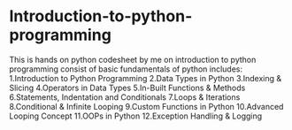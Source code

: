 # Introduction-to-python-programming
This is hands on python codesheet by me on introduction to python programming consist of basic fundamentals of python includes:
1.Introduction to Python Programming
2.Data Types in Python
3.Indexing & Slicing
4.Operators in Data Types
5.In-Built Functions & Methods
6.Statements, Indentation and Conditionals
7.Loops & Iterations
8.Conditional & Infinite Looping
9.Custom Functions in Python
10.Advanced Looping Concept
11.OOPs in Python
12.Exception Handling & Logging
